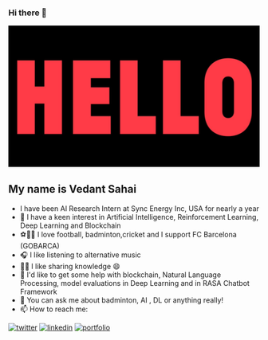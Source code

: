 ### Hi there 👋

![# Helloooo 👋](https://github.com/Vedantsahai18/Vedantsahai18/blob/master/maxresdefault.jpg)

My name is Vedant Sahai
-
-  I have been AI Research Intern at Sync Energy Inc, USA for nearly a year
- 🔭  I have a keen interest in Artificial Intelligence, Reinforcement Learning, Deep Learning and Blockchain
- ⚽️🏸🏏  I love football, badminton,cricket and I support FC Barcelona (GOBARCA)
- 🎧  I like listening to alternative music
- 👨‍🏫 I like  sharing knowledge 😄
- 🤔  I'd like to get some help with blockchain, Natural Language Processing, model evaluations in Deep Learning and in RASA Chatbot Framework
- 💬  You can ask me about badminton, AI , DL or anything really!
- 📫  How to reach me:

[1]: https://twitter.com/VedantSahai18
[2]: https://www.linkedin.com/in/vedantsahai18/
[3]: http://vedantsahai18.github.io/

 [![twitter](https://img.icons8.com/bubbles/50/000000/twitter.png)][1]
 [![linkedin](https://img.icons8.com/bubbles/50/000000/linkedin.png)][2]
 [![portfolio](https://img.icons8.com/bubbles/50/000000/link.png)][3]
